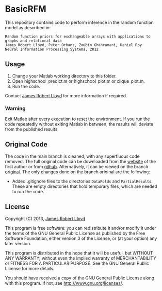 # BasicRFM
This repository contains code to perform inference in the random function model as described in:

```
Random function priors for exchangeable arrays with applications to graphs and relational data
James Robert Lloyd, Peter Orbanz, Zoubin Ghahramani, Daniel Roy
Neural Information Processing Systems, 2012
```
## Usage 
1. Change your Matlab working directory to this folder.
2. Open highschool_predict.m or highschool_plot.m or clique_plot.m.
3. Run the code.

Contact [James Robert Lloyd](http://mlg.eng.cam.ac.uk/lloyd/) for more information if required.

### Warning
Exit Matlab after every execution to reset the environment. If you run the code repeatedly without exiting Matlab in between, the results will deviate from the published results.


## Original Code
The code in the main branch is cleaned, with any superfluous code removed. The full original code can be downloaded from the [website](https://jamesrobertlloyd.com/assets/BasicRFM.tar.gz) of the first author or from [github](https://github.com/adiehl96/BasicRFM/files/8727738/BasicRFM.tar.gz). Alternatively, it can be viewed on the branch [original](https://github.com/adiehl96/BasicRFM/tree/original). The only changes done on the branch original are the following:
* Added .gitignore files to the directories `DataFolds` and `PartialResults`. These are empty directories that hold temporary files, which are needed to run the code.

## License
Copyright (C) 2013, [James Robert Lloyd](https://github.com/jamesrobertlloyd)

This program is free software: you can redistribute it and/or modify
it under the terms of the GNU General Public License as published by
the Free Software Foundation, either version 3 of the License, or
(at your option) any later version.

This program is distributed in the hope that it will be useful,
but WITHOUT ANY WARRANTY; without even the implied warranty of
MERCHANTABILITY or FITNESS FOR A PARTICULAR PURPOSE.  See the
GNU General Public License for more details.

You should have received a copy of the GNU General Public License
along with this program.  If not, see <http://www.gnu.org/licenses/>.
